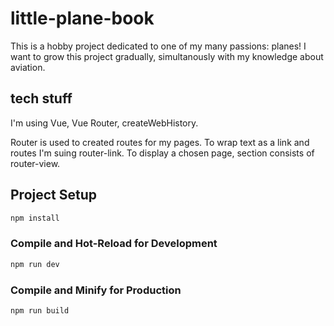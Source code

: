 # little-plane-book

This is a hobby project dedicated to one of my many passions: planes! I want to grow this project gradually, simultanously with my knowledge about aviation.

## tech stuff
I'm using Vue, Vue Router, createWebHistory. 

Router is used to created routes for my pages. To wrap text as a link and routes I'm suing router-link. To display a chosen page, section consists of router-view.



## Project Setup

```sh
npm install
```

### Compile and Hot-Reload for Development

```sh
npm run dev
```

### Compile and Minify for Production

```sh
npm run build
```
